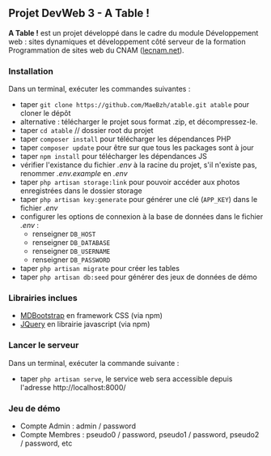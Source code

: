 ## Projet DevWeb 3 - A Table ! ##

**A Table !** est un projet développé dans le cadre du module
 Développement web : sites dynamiques et développement côté serveur de la
 formation Programmation de sites web du CNAM ([lecnam.net](http://lecnam.net/)).

### Installation ###

Dans un terminal, exécuter les commandes suivantes :
* taper `git clone https://github.com/MaeBzh/atable.git atable` pour cloner le dépôt
* alternative : télécharger le projet sous format .zip, et décompressez-le.
* taper `cd atable` // dossier root du projet
* taper `composer install` pour télécharger les dépendances PHP
* taper `composer update` pour être sur que tous les packages sont à jour
* taper `npm install` pour télécharger les dépendances JS
* vérifier l'existance du fichier *.env* à la racine du projet, s'il n'existe pas, renommer *.env.example* en *.env*
* taper `php artisan storage:link` pour pouvoir accéder aux photos enregistrées dans le dossier storage
* taper `php artisan key:generate` pour générer une clé (`APP_KEY`) dans le fichier *.env*
* configurer les options de connexion à la base de données dans le fichier *.env* :
   * renseigner `DB_HOST`
   * renseigner `DB_DATABASE` 
   * renseigner `DB_USERNAME`
   * renseigner `DB_PASSWORD`
* taper `php artisan migrate` pour créer les tables
* taper `php artisan db:seed` pour générer des jeux de données de démo

### Librairies inclues ###

* [MDBootstrap](https://mdbootstrap.com/) en framework CSS (via npm)
* [JQuery](https://api.jquery.com/) en librairie javascript (via npm)

### Lancer le serveur ### 

Dans un terminal, exécuter la commande suivante :
* taper `php artisan serve`, le service web sera accessible depuis l'adresse http://localhost:8000/

### Jeu de démo ### 

* Compte Admin : admin / password
* Compte Membres : pseudo0 / password, pseudo1 / password, pseudo2 / password, etc

